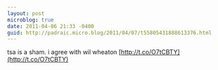 ```yaml
---
layout: post
microblog: true
date: 2011-04-06 21:33 -0400
guid: http://padraic.micro.blog/2011/04/07/t55805431888613376.html
---
```

tsa is a sham. i agree with wil wheaton [http://t.co/O7tCBTY](http://t.co/O7tCBTY)
